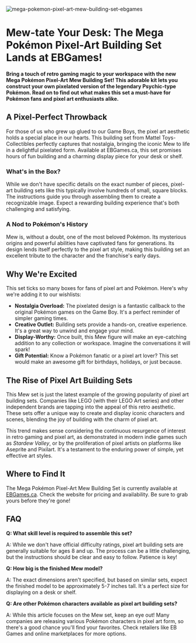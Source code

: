 ![mega-pokemon-pixel-art-mew-building-set-ebgames](https://images.pexels.com/photos/22845394/pexels-photo-22845394.jpeg?auto=compress&cs=tinysrgb&fit=crop&h=627&w=1200)

# Mew-tate Your Desk: The Mega Pokémon Pixel-Art Building Set Lands at EBGames!

**Bring a touch of retro gaming magic to your workspace with the new Mega Pokémon Pixel-Art Mew Building Set! This adorable kit lets you construct your own pixelated version of the legendary Psychic-type Pokémon. Read on to find out what makes this set a must-have for Pokémon fans and pixel art enthusiasts alike.**

## A Pixel-Perfect Throwback

For those of us who grew up glued to our Game Boys, the pixel art aesthetic holds a special place in our hearts. This building set from Mattel Toys-Collectibles perfectly captures that nostalgia, bringing the iconic Mew to life in a delightful pixelated form. Available at EBGames.ca, this set promises hours of fun building and a charming display piece for your desk or shelf.

### What's in the Box?

While we don't have specific details on the exact number of pieces, pixel-art building sets like this typically involve hundreds of small, square blocks. The instructions guide you through assembling them to create a recognizable image. Expect a rewarding building experience that's both challenging and satisfying.

### A Nod to Pokémon's History

Mew is, without a doubt, one of the most beloved Pokémon. Its mysterious origins and powerful abilities have captivated fans for generations. Its design lends itself perfectly to the pixel art style, making this building set an excellent tribute to the character and the franchise's early days.

## Why We're Excited

This set ticks so many boxes for fans of pixel art and Pokémon. Here's why we're adding it to our wishlists:

*   **Nostalgia Overload:** The pixelated design is a fantastic callback to the original Pokémon games on the Game Boy. It's a perfect reminder of simpler gaming times.
*   **Creative Outlet:** Building sets provide a hands-on, creative experience. It's a great way to unwind and engage your mind.
*   **Display-Worthy:** Once built, this Mew figure will make an eye-catching addition to any collection or workspace. Imagine the conversations it will spark!
*   **Gift Potential:** Know a Pokémon fanatic or a pixel art lover? This set would make an awesome gift for birthdays, holidays, or just because.

## The Rise of Pixel Art Building Sets

This Mew set is just the latest example of the growing popularity of pixel art building sets. Companies like LEGO (with their LEGO Art series) and other independent brands are tapping into the appeal of this retro aesthetic. These sets offer a unique way to create and display iconic characters and scenes, blending the joy of building with the charm of pixel art.

This trend makes sense considering the continuous resurgence of interest in retro gaming and pixel art, as demonstrated in modern indie games such as *Stardew Valley*, or by the proliferation of pixel artists on platforms like Aseprite and Pixilart. It's a testament to the enduring power of simple, yet effective art styles.

## Where to Find It

The Mega Pokémon Pixel-Art Mew Building Set is currently available at [EBGames.ca](https://www.ebgames.ca/Toys-Collectibles/Games/932266/mega-pok-mon-pixel-art-mew-building-set). Check the website for pricing and availability. Be sure to grab yours before they're gone!

## FAQ

**Q: What skill level is required to assemble this set?**

A: While we don't have official difficulty ratings, pixel art building sets are generally suitable for ages 8 and up. The process can be a little challenging, but the instructions should be clear and easy to follow. Patience is key!

**Q: How big is the finished Mew model?**

A: The exact dimensions aren't specified, but based on similar sets, expect the finished model to be approximately 5-7 inches tall. It's a perfect size for displaying on a desk or shelf.

**Q: Are other Pokémon characters available as pixel art building sets?**

A: While this article focuses on the Mew set, keep an eye out! Many companies are releasing various Pokémon characters in pixel art form, so there's a good chance you'll find your favorites. Check retailers like EB Games and online marketplaces for more options.
